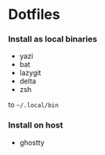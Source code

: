 # Dotfiles

### Install as local binaries
- yazi
- bat
- lazygit
- delta
- zsh

to `~/.local/bin`

### Install on host
- ghostty
